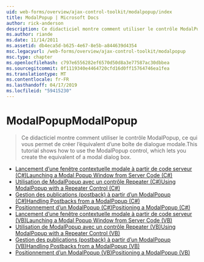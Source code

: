 ```yaml
---
uid: web-forms/overview/ajax-control-toolkit/modalpopup/index
title: ModalPopup | Microsoft Docs
author: rick-anderson
description: Ce didacticiel montre comment utiliser le contrôle ModalPopup, ce qui vous permet de créer l’équivalent d’une boîte de dialogue modale.
ms.author: riande
ms.date: 11/14/2011
ms.assetid: db4eca5d-b625-4e67-8e5b-a844639d4354
msc.legacyurl: /web-forms/overview/ajax-control-toolkit/modalpopup
msc.type: chapter
ms.openlocfilehash: c797e6556282ef6570d50d8a3e77587ac30dbbea
ms.sourcegitcommit: 0f1119340e4464720cfd16d0ff15764746ea1fea
ms.translationtype: MT
ms.contentlocale: fr-FR
ms.lasthandoff: 04/17/2019
ms.locfileid: "59415230"
---
```

# <a name="modalpopup"></a><span data-ttu-id="b9da6-103">ModalPopup</span><span class="sxs-lookup"><span data-stu-id="b9da6-103">ModalPopup</span></span>

> <span data-ttu-id="b9da6-104">Ce didacticiel montre comment utiliser le contrôle ModalPopup, ce qui vous permet de créer l’équivalent d’une boîte de dialogue modale.</span><span class="sxs-lookup"><span data-stu-id="b9da6-104">This tutorial shows how to use the ModalPopup control, which lets you create the equivalent of a modal dialog box.</span></span>


- [<span data-ttu-id="b9da6-105">Lancement d’une fenêtre contextuelle modale à partir de code serveur (C#)</span><span class="sxs-lookup"><span data-stu-id="b9da6-105">Launching a Modal Popup Window from Server Code (C#)</span></span>](launching-a-modal-popup-window-from-server-code-cs.md)
- [<span data-ttu-id="b9da6-106">Utilisation de ModalPopup avec un contrôle Repeater (C#)</span><span class="sxs-lookup"><span data-stu-id="b9da6-106">Using ModalPopup with a Repeater Control (C#)</span></span>](using-modalpopup-with-a-repeater-control-cs.md)
- [<span data-ttu-id="b9da6-107">Gestion des publications (postback) à partir d’un ModalPopup (C#)</span><span class="sxs-lookup"><span data-stu-id="b9da6-107">Handling Postbacks from a ModalPopup (C#)</span></span>](handling-postbacks-from-a-modalpopup-cs.md)
- [<span data-ttu-id="b9da6-108">Positionnement d’un ModalPopup (C#)</span><span class="sxs-lookup"><span data-stu-id="b9da6-108">Positioning a ModalPopup (C#)</span></span>](positioning-a-modalpopup-cs.md)
- [<span data-ttu-id="b9da6-109">Lancement d’une fenêtre contextuelle modale à partir de code serveur (VB)</span><span class="sxs-lookup"><span data-stu-id="b9da6-109">Launching a Modal Popup Window from Server Code (VB)</span></span>](launching-a-modal-popup-window-from-server-code-vb.md)
- [<span data-ttu-id="b9da6-110">Utilisation de ModalPopup avec un contrôle Repeater (VB)</span><span class="sxs-lookup"><span data-stu-id="b9da6-110">Using ModalPopup with a Repeater Control (VB)</span></span>](using-modalpopup-with-a-repeater-control-vb.md)
- [<span data-ttu-id="b9da6-111">Gestion des publications (postback) à partir d’un ModalPopup (VB)</span><span class="sxs-lookup"><span data-stu-id="b9da6-111">Handling Postbacks from a ModalPopup (VB)</span></span>](handling-postbacks-from-a-modalpopup-vb.md)
- [<span data-ttu-id="b9da6-112">Positionnement d’un ModalPopup (VB)</span><span class="sxs-lookup"><span data-stu-id="b9da6-112">Positioning a ModalPopup (VB)</span></span>](positioning-a-modalpopup-vb.md)
